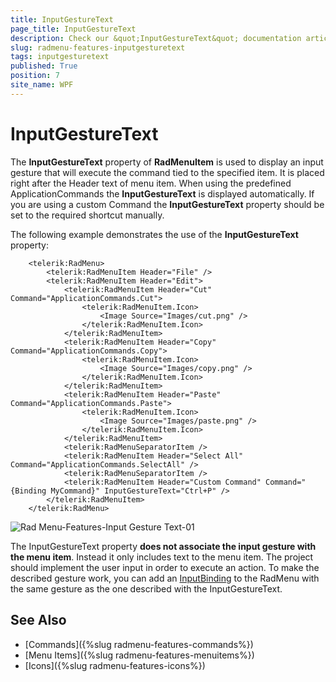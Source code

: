 ```yaml
---
title: InputGestureText
page_title: InputGestureText
description: Check our &quot;InputGestureText&quot; documentation article for the RadMenu {{ site.framework_name }} control.
slug: radmenu-features-inputgesturetext
tags: inputgesturetext
published: True
position: 7
site_name: WPF
---
```


# InputGestureText

The __InputGestureText__ property of __RadMenuItem__ is used to display an input gesture that will execute the command tied to the specified item. It is placed right after the Header text of menu item. When using the predefined ApplicationCommands the __InputGestureText__ is displayed automatically. If you are using a custom Command the __InputGestureText__ property should be set to the required shortcut manually.   

The following example demonstrates the use of the __InputGestureText__ property:



```XAML
	<telerik:RadMenu>
	    <telerik:RadMenuItem Header="File" />
	    <telerik:RadMenuItem Header="Edit">
	        <telerik:RadMenuItem Header="Cut" Command="ApplicationCommands.Cut">
	            <telerik:RadMenuItem.Icon>
	                <Image Source="Images/cut.png" />
	            </telerik:RadMenuItem.Icon>
	        </telerik:RadMenuItem>
	        <telerik:RadMenuItem Header="Copy" Command="ApplicationCommands.Copy">
	            <telerik:RadMenuItem.Icon>
	                <Image Source="Images/copy.png" />
	            </telerik:RadMenuItem.Icon>
	        </telerik:RadMenuItem>
	        <telerik:RadMenuItem Header="Paste" Command="ApplicationCommands.Paste">
	            <telerik:RadMenuItem.Icon>
	                <Image Source="Images/paste.png" />
	            </telerik:RadMenuItem.Icon>
	        </telerik:RadMenuItem>
	        <telerik:RadMenuSeparatorItem />
	        <telerik:RadMenuItem Header="Select All" Command="ApplicationCommands.SelectAll" />
	        <telerik:RadMenuSeparatorItem />
	        <telerik:RadMenuItem Header="Custom Command" Command="{Binding MyCommand}" InputGestureText="Ctrl+P" />
	    </telerik:RadMenuItem>
	</telerik:RadMenu>
```

![Rad Menu-Features-Input Gesture Text-01](images/RadMenu_Features_InputGestureText_01.png)

The InputGestureText property __does not associate the input gesture with the menu item__. Instead it only includes text to the menu item. The project should implement the user input in order to execute an action. To make the described gesture work, you can add an [InputBinding](https://docs.microsoft.com/en-us/dotnet/api/system.windows.input.keybinding?view=netframework-4.5) to the RadMenu with the same gesture as the one described with the InputGestureText. 

## See Also  
 * [Commands]({%slug radmenu-features-commands%})
 * [Menu Items]({%slug radmenu-features-menuitems%})
 * [Icons]({%slug radmenu-features-icons%})

